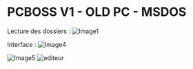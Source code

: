 # PCBOSS V1 - OLD PC - MSDOS
Lecture des dossiers : 
![Image1](https://user-images.githubusercontent.com/102222839/204313664-ee259731-fb18-4a81-bcbb-25e86e639738.jpg)

Interface :
![Image4](https://user-images.githubusercontent.com/102222839/204313687-d52c8c6e-90e0-431c-8655-7e2f9fa1ae76.jpg)


![Image5](https://user-images.githubusercontent.com/102222839/204313690-b490561c-5fa6-4d23-8d57-aaa2c8d26155.jpg)
![editeur](https://user-images.githubusercontent.com/102222839/204313697-949b2f7f-a3d4-40a5-a037-33ad817d1093.jpg)
